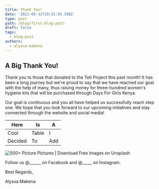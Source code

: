 ```yaml
---
title: Thank You!
date: '2021-05-31T19:31:35.398Z'
type: post
path: /blog/first-blog-post-
draft: false
tags:
  - blog-post
authors:
  - alyssa-makena
---
```

## A Big Thank You!

Thank you to those that donated to the Teti Project this past month! It has been a long journey but we're proud to say that we have reached our goal with the help of many, thus raising money for three-hundred women's hygiene kits that will be purchased through Days For Girls Kenya.

Our goal is continuous and you all have helped us successfully reach step one. We hope that you look forward to our upcoming initiatives and stay connected through the website and social media!

| Here | Is | A |
| --- | --- | --- |
| Cool | Table | I |
| Decided | To | Add |

![500+ Picture Pictures | Download Free Images on Unsplash](https://images.unsplash.com/photo-1444703686981-a3abbc4d4fe3?ixid=MnwxMjA3fDB8MHxzZWFyY2h8Mnx8cGljdHVyZXxlbnwwfHwwfHw%3D&ixlib=rb-1.2.1&w=1000&q=80)

Follow us @______ on Facebook and @_____ on Instagram.

Best Regards,

Alyssa Makena